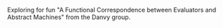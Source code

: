 Exploring for fun "A Functional Correspondence between Evaluators and Abstract
Machines" from the Danvy group.
